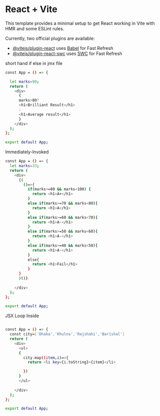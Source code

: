 # React + Vite

This template provides a minimal setup to get React working in Vite with HMR and some ESLint rules.

Currently, two official plugins are available:

- [@vitejs/plugin-react](https://github.com/vitejs/vite-plugin-react/blob/main/packages/plugin-react/README.md) uses [Babel](https://babeljs.io/) for Fast Refresh
- [@vitejs/plugin-react-swc](https://github.com/vitejs/vite-plugin-react-swc) uses [SWC](https://swc.rs/) for Fast Refresh

short hand if else in jmx file
```bash
const App = () => {

  let marks=90;
  return (
    <div>
      {
      marks>80?
      <h1>Brilliant Result</h1>
      :
      <h1>Average result</h1>
      }
    </div>
  );
};

export default App;
```

Immediately-Invoked

```bash
const App = () => {
  let marks=33;
  return (
    <div>
      {(
        ()=>{
          if(marks>=80 && marks<100) {
            return <h1>A+</h1>
          }
          else if(marks>=70 && marks<80){
            return <h1>A</h1>
          }
          else if(marks>=60 && marks<70){
            return <h1>A-</h1>
          }
          else if(marks>=50 && marks<60){
            return <h1>A-</h1>
          }
          else if(marks>=40 && marks<50){
            return <h1>A-</h1>
          }
          else{
            return <h1>Fail</h1>
          }
      }
      )()}
      
    </div>
  );
};

export default App;
```
JSX Loop Inside
```bash

const App = () => {
  const city=['Dhaka','Khulna','Rajshahi','Barishal']
  return (
    <div>
      <ul>
      {
        city.map((item,i)=>{
          return <li key={i.toString}>{item}</li>

        })
      }
      </ul>
      
    </div>
  );
};

export default App;
```

<!-- ```bash
``` -->
<!-- ```bash
``` -->
<!-- ```bash
``` -->
<!-- ```bash
``` -->